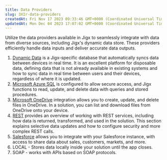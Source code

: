 ```yaml
---
title: Data Providers
slug: 3XIr-data-providers
createdAt: Fri Nov 17 2023 09:33:46 GMT+0000 (Coordinated Universal Time)
updatedAt: Mon Dec 04 2023 17:07:02 GMT+0000 (Coordinated Universal Time)
---
```


Utilize the data providers available in Jigx to seamlessly integrate with data from diverse sources, including Jigx's dynamic data store. These providers efficiently handle data inputs and deliver accurate data outputs.

1. [Dynamic Data](<./Data Providers/Dynamic Data.md>) is a Jigx-specific database that automatically syncs data between devices in real time. It is an excellent platform for disposable data, defining data that is not already available in existing systems and how to sync data in real time between users and their devices, regardless of where it is updated.&#x20;
2. [Microsoft Azure SQL]() is configured to allow secure access, and Jigx functions to read, update, and delete data with queries and stored procedures.
3. [Microsoft OneDrive](<./Data Providers/Microsoft OneDrive.md>) integration allows you to create, update, and delete files in OneDrive. In a solution, you can list and download files from OneDrive onto your device.
4. [REST](<./Data Providers/REST.md>) provides an overview of working with REST services, including how data is returned, transformed, and used in the solution. This section explains selective data updates and how to configure security and more complex REST calls.
5. [Salesforce](<./Data Providers/Salesforce.md>) allows you to integrate with your Salesforce instance, with access to share data about sales, customers, markets, and more.&#x20;
6. LOCAL - Stores data locally inside your solution until the app closes.
7. SOAP - works with APIs based on SOAP protocols.


